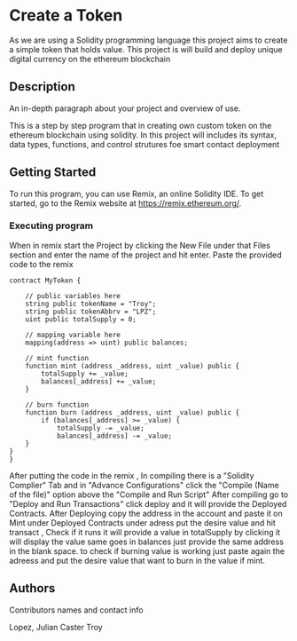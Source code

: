 # Create a Token

As we are using a Solidity programming language this project aims to create a simple token that holds value. 
This project is will build and deploy unique digital currency on the ethereum blockchain


## Description

An in-depth paragraph about your project and overview of use.

This is a step by step program that in creating own custom token on the ethereum blockchain using solidity.
In this project will includes its syntax, data types, functions, and control strutures foe smart contact deployment


## Getting Started

To run this program, you can use Remix, an online Solidity IDE. To get started, go to the Remix website at https://remix.ethereum.org/.

### Executing program

When in remix start the Project by clicking the New File under that Files section and enter the name of the project and hit enter.
Paste the provided code to the remix
```
contract MyToken {

    // public variables here
    string public tokenName = "Troy";
    string public tokenAbbrv = "LPZ";
    uint public totalSupply = 0;

    // mapping variable here
    mapping(address => uint) public balances;

    // mint function
    function mint (address _address, uint _value) public {
        totalSupply += _value;
        balances[_address] += _value;
    }

    // burn function
    function burn (address _address, uint _value) public {
        if (balances[_address] >= _value) {
            totalSupply -= _value;
            balances[_address] -= _value;
    }
}
}

```
After putting the code in the remix , In compiling there is a "Solidity Complier" Tab and in "Advance Configurations" click the "Compile (Name of the file)" option above the "Compile and Run Script"
After compiling go to "Deploy and Run Transactions" click deploy and it will provide the Deployed Contracts. 
After Deploying copy the address in the account and paste it on Mint under Deployed Contracts under adress put the desire value 
and hit transact , Check if it runs it will provide a value in totalSupply by clicking it will display the value same goes in balances just provide the same address in the blank space. 
to check if burning value is working just paste again the adreess and put the desire value that want to burn in the value if mint.


## Authors

Contributors names and contact info

Lopez, Julian Caster Troy 

